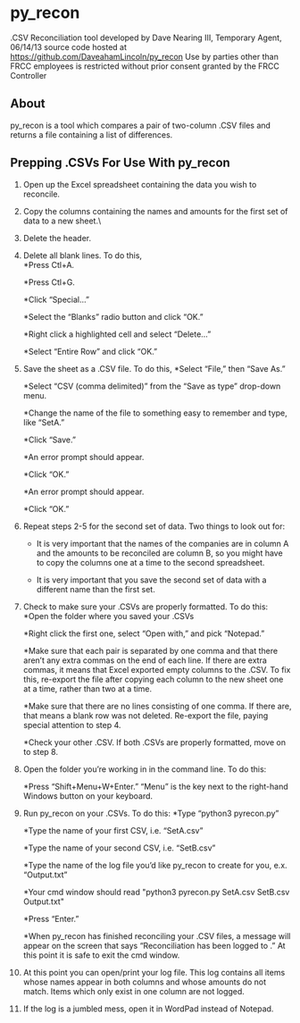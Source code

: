 py_recon
========

.CSV Reconciliation tool
developed by Dave Nearing III, Temporary Agent, 06/14/13
source code hosted at https://github.com/DaveahamLincoln/py_recon
Use by parties other than FRCC employees is restricted without prior consent granted by the FRCC Controller

About
--------
py_recon is a tool which compares a pair of two-column .CSV files and returns a file containing a list of differences.

Prepping .CSVs For Use With py_recon
--------
1. Open up the Excel spreadsheet containing the data you wish to reconcile.

2. Copy the columns containing the names and amounts for the first set of data to a new sheet.\

3. Delete the header.

4. Delete all blank lines.  To do this,  
    *Press Ctl+A.  

    *Press Ctl+G.  
    
	*Click “Special…”  
    
	*Select the “Blanks” radio button and click “OK.”  
    
	*Right click a highlighted cell and select “Delete…”  
    
	*Select “Entire Row” and click “OK.”  
    
5. Save the sheet as a .CSV file.  To do this, 
    *Select “File,” then “Save As.”  

	*Select “CSV (comma delimited)” from the “Save as type” drop-down menu.  
    
	*Change the name of the file to something easy to remember and type, like “SetA.”  
    
	*Click “Save.”  
    
	*An error prompt should appear.  
    
 	*Click “OK.”  
     
	*An error prompt should appear.  
    
 	*Click “OK.”  
     
6. Repeat steps 2-5 for the second set of data.  Two things to look out for:
    * It is very important that the names of the companies are in column A and the amounts to be reconciled are column B, so you might have to copy the columns one at a time to the second spreadsheet.  
     
    * It is very important that you save the second set of data with a different name than the first set.  
    
7. Check to make sure your .CSVs are properly formatted.  To do this:
    *Open the folder where you saved your .CSVs  

	*Right click the first one, select “Open with,” and pick “Notepad.”  
    
    *Make sure that each pair is separated by one comma and that there aren’t any extra commas on the end of each line.  If there are extra commas, it means that Excel exported empty columns to the .CSV.  To fix this, re-export the file after copying each column to the new sheet one at a time, rather than two at a time.  
    
    *Make sure that there are no lines consisting of one comma.  If there are, that means a blank row was not deleted.  Re-export the file, paying special attention to step 4.  
    
    *Check your other .CSV.  If both .CSVs are properly formatted, move on to step 8.  

8.  Open the folder you’re working in in the command line.  To do this:
    
    *Press “Shift+Menu+W+Enter.”  “Menu” is the key next to the right-hand Windows button on your keyboard.  

9. Run py_recon on your .CSVs.  To do this:
    *Type “python3 pyrecon.py”  

	*Type the name of your first CSV, i.e. “SetA.csv”  
    
	*Type the name of your second CSV, i.e. “SetB.csv”  
    
	*Type the name of the log file you’d like py_recon to create for you, e.x. “Output.txt”  
    
    *Your cmd window should read "python3 pyrecon.py SetA.csv SetB.csv Output.txt"  
    
    *Press “Enter.”  
    
    *When py_recon has finished reconciling your .CSV files, a message will appear on the screen that says “Reconciliation has been logged to <your log name>.”  At this point it is safe to exit the cmd window.  
    
10. At this point you can open/print your log file.  This log contains all items whose names appear in both columns and whose amounts do not match.   Items which only exist in one column are not logged.

11. If the log is a jumbled mess, open it in WordPad instead of Notepad.